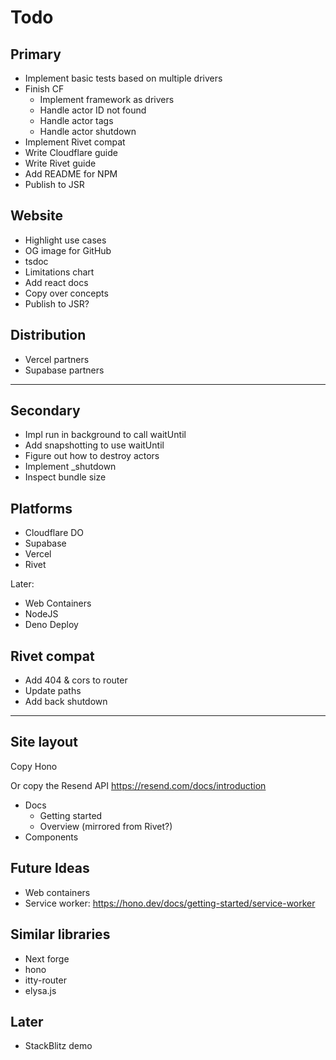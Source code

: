 # Todo

## Primary

- Implement basic tests based on multiple drivers
- Finish CF
    - Implement framework as drivers
    - Handle actor ID not found
    - Handle actor tags
    - Handle actor shutdown
- Implement Rivet compat
- Write Cloudflare guide
- Write Rivet guide
- Add README for NPM
- Publish to JSR

## Website

- Highlight use cases
- OG image for GitHub
- tsdoc
- Limitations chart
- Add react docs
- Copy over concepts
- Publish to JSR?

## Distribution

- Vercel partners
- Supabase partners

---

## Secondary

- Impl run in background to call waitUntil
- Add snapshotting to use waitUntil
- Figure out how to destroy actors
- Implement _shutdown
- Inspect bundle size

## Platforms

- Cloudflare DO
- Supabase
- Vercel
- Rivet

Later:

- Web Containers
- NodeJS
- Deno Deploy


## Rivet compat

- Add 404 & cors to router
- Update paths
- Add back shutdown

---

## Site layout

Copy Hono

Or copy the Resend API https://resend.com/docs/introduction

- Docs
    - Getting started
    - Overview (mirrored from Rivet?)
- Components

## Future Ideas

- Web containers
- Service worker: https://hono.dev/docs/getting-started/service-worker

## Similar libraries

- Next forge
- hono
- itty-router
- elysa.js

## Later

- StackBlitz demo

